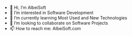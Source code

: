 - 👋 Hi, I’m AlbeiSoft
- 👀 I’m interested in Software Development
- 🌱 I’m currently learning Most Used and New Technologies
- 💞️ I’m looking to collaborate on Software Projects
- 📫 How to reach me: AlbeiSoft.com

<!---
albeisoft/albeisoft is a ✨ special ✨ repository because its `README.md` (this file) appears on your GitHub profile.
You can click the Preview link to take a look at your changes.
--->
